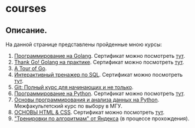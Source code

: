 # courses

## Описание.

На данной странице представлены пройденные мною курсы:
1. [Программирование на Golang](https://stepik.org/course/54403/info). Сертификат можно посмотреть [тут](https://stepik.org/cert/1426989).
2. [Thank Go! Golang на практике](https://stepik.org/course/96832/info). Сертификат можно посмотреть [тут](https://stepik.org/cert/1734973).
3. [A Tour of Go](https://go.dev/tour/welcome/1).
4. [Интерактивный тренажер по SQL](https://stepik.org/course/63054/info). Сертификат можно посмотреть [тут](https://stepik.org/cert/1701161).
5. [Git: Полный курс для начинающих и не только](https://www.udemy.com/course/git-alishev/).
6. [Программирование на Python](https://stepik.org/course/67/info). Сертификат можно посмотреть [тут](https://stepik.org/cert/306507).
7. [Основы программирования и анализа данных на Python](https://lk.msu.ru/course/view?id=2752). Межфакультетский курс по выбору в МГУ.
8. [ОСНОВЫ HTML & CSS](https://stepik.org/course/2621/info). Сертификат можно посмотреть [тут](https://stepik.org/cert/384291).
9. ["Тренировки по алгоритмам" от Яндекса](https://yandex.ru/yaintern/algorithm-training_1) (в процессе прохождения).